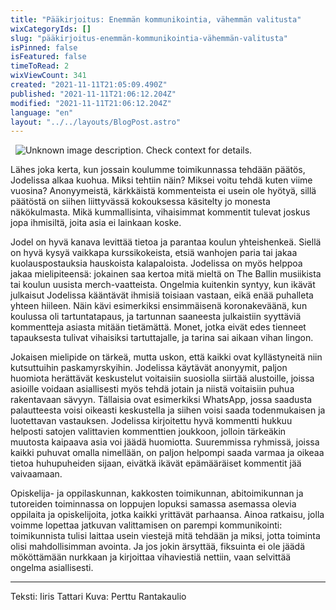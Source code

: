 ```yaml
---
title: "Pääkirjoitus: Enemmän kommunikointia, vähemmän valitusta"
wixCategoryIds: []
slug: "pääkirjoitus-enemmän-kommunikointia-vähemmän-valitusta"
isPinned: false
isFeatured: false
timeToRead: 2
wixViewCount: 341
created: "2021-11-11T21:05:09.490Z"
published: "2021-11-11T21:06:12.204Z"
modified: "2021-11-11T21:06:12.204Z"
language: "en"
layout: "../../layouts/BlogPost.astro"
---
```

&nbsp;
![Unknown image description. Check context for details.](https://static.wixstatic.com/media/18093e_db649fd79ca6469ab326bab3832e3a1e~mv2.jpg) <!-- Original name: pääkkäriiiris.jpg -->


Lähes joka kerta, kun jossain koulumme toimikunnassa tehdään päätös, Jodelissa alkaa kuohua. Miksi tehtiin näin? Miksei voitu tehdä kuten viime vuosina? Anonyymeistä, kärkkäistä kommenteista ei usein ole hyötyä, sillä päätöstä on siihen liittyvässä kokouksessa käsitelty jo monesta näkökulmasta. Mikä kummallisinta, vihaisimmat kommentit tulevat joskus jopa ihmisiltä, joita asia ei lainkaan koske. 

Jodel on hyvä kanava levittää tietoa ja parantaa koulun yhteishenkeä. Siellä on hyvä kysyä vaikkapa kurssikokeista, etsiä wanhojen paria tai jakaa kuolauspostauksia hauskoista kalapaloista. Jodelissa on myös helppoa jakaa mielipiteensä: jokainen saa kertoa mitä mieltä on The Ballin musiikista tai koulun uusista merch-vaatteista. Ongelmia kuitenkin syntyy, kun ikävät julkaisut Jodelissa kääntävät ihmisiä toisiaan vastaan, eikä enää puhalleta yhteen hiileen. Näin kävi esimerkiksi ensimmäisenä koronakeväänä, kun koulussa oli tartuntatapaus, ja tartunnan saaneesta julkaistiin syyttäviä kommentteja asiasta mitään tietämättä. Monet, jotka eivät edes tienneet tapauksesta tulivat vihaisiksi tartuttajalle, ja tarina sai aikaan vihan lingon.

Jokaisen mielipide on tärkeä, mutta uskon, että kaikki ovat kyllästyneitä niin kutsuttuihin paskamyrskyihin. Jodelissa käytävät anonyymit, paljon huomiota herättävät keskustelut voitaisiin suosiolla siirtää alustoille, joissa asioille voidaan asiallisesti myös tehdä jotain ja niistä voitaisiin puhua rakentavaan sävyyn. Tällaisia ovat esimerkiksi WhatsApp, jossa saadusta palautteesta voisi oikeasti keskustella ja siihen voisi saada todenmukaisen ja luotettavan vastauksen. Jodelissa kirjoitettu hyvä kommentti hukkuu helposti satojen valittavien kommenttien joukkoon, jolloin tärkeäkin muutosta kaipaava asia voi jäädä huomiotta. Suuremmissa ryhmissä, joissa kaikki puhuvat omalla nimellään, on paljon helpompi saada varmaa ja oikeaa tietoa huhupuheiden sijaan, eivätkä ikävät epämääräiset kommentit jää vaivaamaan. 

Opiskelija- ja oppilaskunnan, kakkosten toimikunnan, abitoimikunnan ja tutoreiden toiminnassa on loppujen lopuksi samassa asemassa olevia oppilaita ja opiskelijoita, jotka kaikki yrittävät parhaansa. Ainoa ratkaisu, jolla voimme lopettaa jatkuvan valittamisen on parempi kommunikointi: toimikunnista tulisi laittaa usein viestejä mitä tehdään ja miksi, jotta toiminta olisi mahdollisimman avointa. Ja jos jokin ärsyttää, fiksuinta ei ole jäädä mököttämään nurkkaan ja kirjoittaa vihaviestiä nettiin, vaan selvittää ongelma asiallisesti. 


---


Teksti: Iiris Tattari
Kuva: Perttu Rantakaulio 
